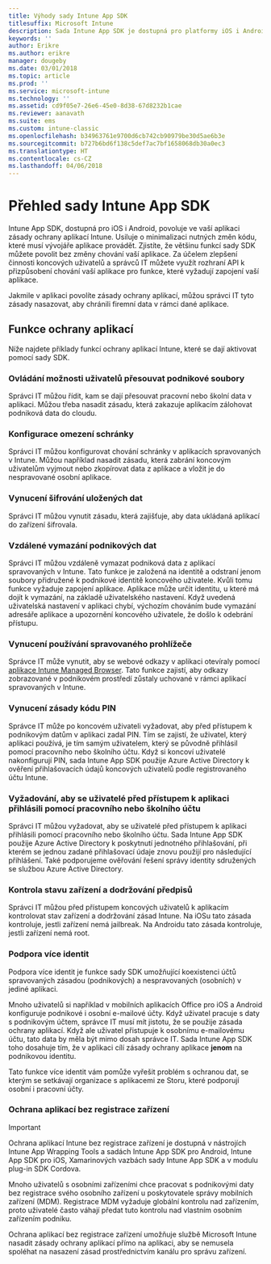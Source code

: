 ```yaml
---
title: Výhody sady Intune App SDK
titlesuffix: Microsoft Intune
description: Sada Intune App SDK je dostupná pro platformy iOS i Android a umožňuje povolit funkce správy mobilních aplikací v Microsoft Intune.
keywords: ''
author: Erikre
ms.author: erikre
manager: dougeby
ms.date: 03/01/2018
ms.topic: article
ms.prod: ''
ms.service: microsoft-intune
ms.technology: ''
ms.assetid: cd9f05e7-26e6-45e0-8d38-67d8232b1cae
ms.reviewer: aanavath
ms.suite: ems
ms.custom: intune-classic
ms.openlocfilehash: b34963761e9700d6cb742cb90979be30d5ae6b3e
ms.sourcegitcommit: b727b6bd6f138c5def7ac7bf1658068db30a0ec3
ms.translationtype: HT
ms.contentlocale: cs-CZ
ms.lasthandoff: 04/06/2018
---
```

# <a name="intune-app-sdk-overview"></a>Přehled sady Intune App SDK
Intune App SDK, dostupná pro iOS i Android, povoluje ve vaší aplikaci zásady ochrany aplikací Intune. Usiluje o minimalizaci nutných změn kódu, které musí vývojáře aplikace provádět. Zjistíte, že většinu funkcí sady SDK můžete povolit bez změny chování vaší aplikace. Za účelem zlepšení činnosti koncových uživatelů a správců IT můžete využít rozhraní API k přizpůsobení chování vaší aplikace pro funkce, které vyžadují zapojení vaší aplikace.

Jakmile v aplikaci povolíte zásady ochrany aplikací, můžou správci IT tyto zásady nasazovat, aby chránili firemní data v rámci dané aplikace.

## <a name="app-protection-features"></a>Funkce ochrany aplikací

Níže najdete příklady funkcí ochrany aplikací Intune, které se dají aktivovat pomocí sady SDK.

### <a name="control-users-ability-to-move-corporate-files"></a>Ovládání možnosti uživatelů přesouvat podnikové soubory
Správci IT můžou řídit, kam se dají přesouvat pracovní nebo školní data v aplikaci. Můžou třeba nasadit zásadu, která zakazuje aplikacím zálohovat podniková data do cloudu.

### <a name="configure-clipboard-restrictions"></a>Konfigurace omezení schránky
Správci IT můžou konfigurovat chování schránky v aplikacích spravovaných v Intune. Můžou například nasadit zásadu, která zabrání koncovým uživatelům vyjmout nebo zkopírovat data z aplikace a vložit je do nespravované osobní aplikace.

### <a name="enforce-encryption-on-saved-data"></a>Vynucení šifrování uložených dat
Správci IT můžou vynutit zásadu, která zajišťuje, aby data ukládaná aplikací do zařízení šifrovala.

### <a name="remotely-wipe-corporate-data"></a>Vzdálené vymazání podnikových dat
Správci IT můžou vzdáleně vymazat podniková data z aplikací spravovaných v Intune. Tato funkce je založená na identitě a odstraní jenom soubory přidružené k podnikové identitě koncového uživatele. Kvůli tomu funkce vyžaduje zapojení aplikace. Aplikace může určit identitu, u které má dojít k vymazání, na základě uživatelského nastavení. Když uvedená uživatelská nastavení v aplikaci chybí, výchozím chováním bude vymazání adresáře aplikace a upozornění koncového uživatele, že došlo k odebrání přístupu.

### <a name="enforce-the-use-of-a-managed-browser"></a>Vynucení používání spravovaného prohlížeče
Správce IT může vynutit, aby se webové odkazy v aplikaci otevíraly pomocí [aplikace Intune Managed Browser](/intune-classic/deploy-use/manage-internet-access-using-managed-browser-policies). Tato funkce zajistí, aby odkazy zobrazované v podnikovém prostředí zůstaly uchované v rámci aplikací spravovaných v Intune.

### <a name="enforce-a-pin-policy"></a>Vynucení zásady kódu PIN
Správce IT může po koncovém uživateli vyžadovat, aby před přístupem k podnikovým datům v aplikaci zadal PIN. Tím se zajistí, že uživatel, který aplikaci používá, je tím samým uživatelem, který se původně přihlásil pomocí pracovního nebo školního účtu. Když si koncoví uživatelé nakonfigurují PIN, sada Intune App SDK použije Azure Active Directory k ověření přihlašovacích údajů koncových uživatelů podle registrovaného účtu Intune.

### <a name="require-users-to-sign-in-with-work-or-school-account-for-app-access"></a>Vyžadování, aby se uživatelé před přístupem k aplikaci přihlásili pomocí pracovního nebo školního účtu
Správci IT můžou vyžadovat, aby se uživatelé před přístupem k aplikaci přihlásili pomocí pracovního nebo školního účtu. Sada Intune App SDK použije Azure Active Directory k poskytnutí jednotného přihlašování, při kterém se jednou zadané přihlašovací údaje znovu použijí pro následující přihlášení. Také podporujeme ověřování řešení správy identity sdružených se službou Azure Active Directory.

### <a name="check-device-health-and-compliance"></a>Kontrola stavu zařízení a dodržování předpisů
Správci IT můžou před přístupem koncových uživatelů k aplikacím kontrolovat stav zařízení a dodržování zásad Intune. Na iOSu tato zásada kontroluje, jestli zařízení nemá jailbreak. Na Androidu tato zásada kontroluje, jestli zařízení nemá root.

### <a name="multi-identity-support"></a>Podpora více identit
Podpora více identit je funkce sady SDK umožňující koexistenci účtů spravovaných zásadou (podnikových) a nespravovaných (osobních) v jediné aplikaci.

Mnoho uživatelů si například v mobilních aplikacích Office pro iOS a Android konfiguruje podnikové i osobní e-mailové účty. Když uživatel pracuje s daty s podnikovým účtem, správce IT musí mít jistotu, že se použije zásada ochrany aplikací. Když ale uživatel přistupuje k osobnímu e-mailovému účtu, tato data by měla být mimo dosah správce IT. Sada Intune App SDK toho dosahuje tím, že v aplikaci cílí zásady ochrany aplikace **jenom** na podnikovou identitu.

Tato funkce více identit vám pomůže vyřešit problém s ochranou dat, se kterým se setkávají organizace s aplikacemi ze Storu, které podporují osobní i pracovní účty.
 
### <a name="app-protection-without-device-enrollment"></a>Ochrana aplikací bez registrace zařízení

>[!IMPORTANT]
>Ochrana aplikací Intune bez registrace zařízení je dostupná v nástrojích Intune App Wrapping Tools a sadách Intune App SDK pro Android, Intune App SDK pro iOS, Xamarinových vazbách sady Intune App SDK a v modulu plug-in SDK Cordova.

Mnoho uživatelů s osobními zařízeními chce pracovat s podnikovými daty bez registrace svého osobního zařízení u poskytovatele správy mobilních zařízení (MDM). Registrace MDM vyžaduje globální kontrolu nad zařízením, proto uživatelé často váhají předat tuto kontrolu nad vlastním osobním zařízením podniku.

Ochrana aplikací bez registrace zařízení umožňuje službě Microsoft Intune nasadit zásady ochrany aplikací přímo na aplikaci, aby se nemusela spoléhat na nasazení zásad prostřednictvím kanálu pro správu zařízení.

